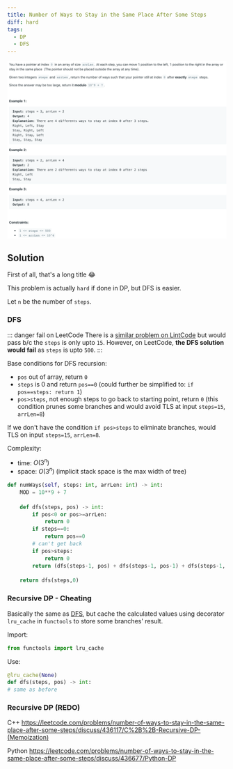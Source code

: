```yaml
---
title: Number of Ways to Stay in the Same Place After Some Steps
diff: hard
tags:
  - DP
  - DFS
---
```


<img class="medium-zoom" src="/algo/number-of-ways-to-stay-in-the-same-place-after-some-steps.png" alt="https://leetcode.com/problems/number-of-ways-to-stay-in-the-same-place-after-some-steps">

## Solution

First of all, that's a long title :joy:

This problem is actually `hard` if done in DP, but DFS is easier.

Let `n` be the number of `steps`.

### DFS

::: danger fail on LeetCode
There is a [similar problem on LintCode](https://www.lintcode.com/problem/number-of-ways-to-stay-in-the-same-place-after-some-steps-i) but would pass b/c the `steps` is only upto `15`. However, on LeetCode, **the DFS solution would fail** as `steps` is upto `500`.
:::

Base conditions for DFS recursion:

- `pos` out of array, return `0`
- `steps` is 0 and return `pos==0` (could further be simplified to: `if pos==steps: return 1`)
- `pos>steps`, not enough steps to go back to starting point, return `0` (this condition prunes some branches and would avoid TLS at input `steps=15`, `arrLen=8`)

If we don't have the condition `if pos>steps` to eliminate branches, would TLS on input `steps=15`, `arrLen=8`.

Complexity:

- time: $O(3^n)$
- space: $O(3^n)$ (implicit stack space is the max width of tree)

```py
def numWays(self, steps: int, arrLen: int) -> int:
    MOD = 10**9 + 7

    def dfs(steps, pos) -> int:
        if pos<0 or pos>=arrLen:
            return 0
        if steps==0:
            return pos==0
        # can't get back
        if pos>steps:
            return 0
        return (dfs(steps-1, pos) + dfs(steps-1, pos-1) + dfs(steps-1, pos+1))%MOD

    return dfs(steps,0)
```

### Recursive DP - Cheating

Basically the same as [DFS](#dfs), but cache the calculated values using decorator `lru_cache` in `functools` to store some branches' result.

Import:

```py
from functools import lru_cache
```

Use:

```py
@lru_cache(None)
def dfs(steps, pos) -> int:
# same as before
```

### Recursive DP (REDO)

C++
https://leetcode.com/problems/number-of-ways-to-stay-in-the-same-place-after-some-steps/discuss/436117/C%2B%2B-Recursive-DP-(Memoization)

Python
https://leetcode.com/problems/number-of-ways-to-stay-in-the-same-place-after-some-steps/discuss/436677/Python-DP
